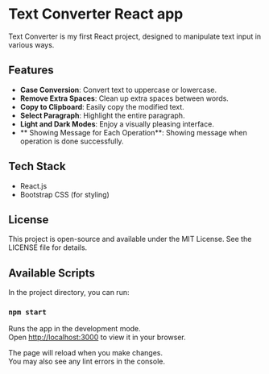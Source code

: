 # Text Converter React app
Text Converter is my first React project, designed to manipulate text input in various ways.

## Features
- **Case Conversion**: Convert text to uppercase or lowercase.
- **Remove Extra Spaces**: Clean up extra spaces between words.
- **Copy to Clipboard**: Easily copy the modified text.
- **Select Paragraph**: Highlight the entire paragraph.
- **Light and Dark Modes**: Enjoy a visually pleasing interface.
- ** Showing Message for Each Operation**: Showing message when operation is done successfully.

## Tech Stack
- React.js
- Bootstrap CSS (for styling)

## License

This project is open-source and available under the MIT License. See the LICENSE file for details.


## Available Scripts

In the project directory, you can run:

### `npm start`

Runs the app in the development mode.\
Open [http://localhost:3000](http://localhost:3000) to view it in your browser.

The page will reload when you make changes.\
You may also see any lint errors in the console.






